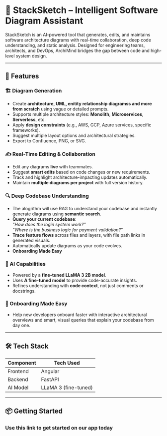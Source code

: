 # 🧠 StackSketch – Intelligent Software Diagram Assistant

StackSketch is an AI-powered tool that generates, edits, and maintains software architecture diagrams with real-time collaboration, deep code understanding, and static analysis. Designed for engineering teams, architects, and DevOps, ArchiMind bridges the gap between code and high-level system design.

---

## 🚀 Features

### 🏗️ Diagram Generation
- Create **architecture, UML, enitity relationship diagramss and more from scratch** using vague or detailed prompts.
- Supports multiple architecture styles: **Monolith**, **Microservices**, **Serverless**, etc.
- Apply **design constraints** (e.g., AWS, GCP, Azure services, specific frameworks).
- Suggest multiple layout options and architectural strategies.
- Export to Confluence, PNG, or SVG.

### ✍️ Real-Time Editing & Collaboration
- Edit any diagrams **live** with teammates.
- Suggest **smart edits** based on code changes or new requirements.
- Track and highlight architecture-impacting updates automatically.
- Maintain **multiple diagrams per project** with full version history.

### 🔍 Deep Codebase Understanding
- The alogrithm will use RAG to understand your codebase and instantly generate diagrams using **semantic search**.
- **Query your current codebase**:  
  _"How does the login system work?"_  
  _"Where is the business logic for payment validation?"_
- **Trace feature flows** across files and layers, with file path links in generated visuals.
- Automatically update diagrams as your code evolves.
- **Onboarding Made Easy** 

### 🧠 AI Capabilities
- Powered by a **fine-tuned LLaMA 3 2B model**.
- Uses **A fine-tuned model** to provide code-accurate insights.
- Refines understanding with **code context**, not just comments or docstrings.

### 👋 Onboarding Made Easy
- Help new developers onboard faster with interactive architectural overviews and smart, visual queries that explain your codebase from day one.

---

## 🛠️ Tech Stack

| Component     | Tech Used         |
|---------------|-------------------|
| Frontend      | Angular            |
| Backend       | FastAPI            |
| AI Model      | LLaMA 3 (fine-tuned) |

---

## 📦 Getting Started

### Use this link to get started on our app today


